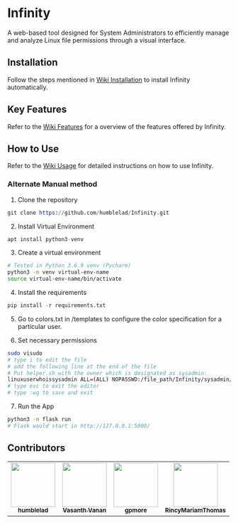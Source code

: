 # Infinity

A web-based tool designed for System Administrators to efficiently manage and analyze Linux file permissions through a visual interface.

## Installation
Follow the steps mentioned in [Wiki Installation](https://github.com/humblelad/Infinity/wiki/2.-Installation) to install Infinity automatically.

## Key Features
Refer to the [Wiki Features](https://github.com/humblelad/Infinity/wiki/3.-Features) for a overview of the features offered by Infinity.

## How to Use
Refer to the [Wiki Usage](https://github.com/humblelad/Infinity/wiki/4.-App-Usage) for detailed instructions on how to use Infinity.

### Alternate Manual method
1. Clone the repository
```s
git clone https://github.com/humblelad/Infinity.git
```
2. Install Virtual Environment
```s
apt install python3-venv
```
3. Create a virtual environment
```sh
# Tested in Python 3.6.9 venv (Pycharm)
python3 -m venv virtual-env-name
source virtual-env-name/bin/activate
```
4. Install the requirements
```s
pip install -r requirements.txt
```
5. Go to colors.txt in /templates to configure the color specification for a particular user. 

 6. Set necessary permissions
```sh
sudo visudo
# type i to edit the file
# add the following line at the end of the file
# Put helper.sh with the owner which is designated as sysadmin:
linuxuserwhoissysadmin ALL=(ALL) NOPASSWD:/file_path/Infinity/sysadmin/helper.sh
# type esc to exit the editor
# type :wq to save and exit
```
7. Run the App
```sh
python3 -m flask run 
# Flask would start in http://127.0.0.1:5000/
```

## Contributors

<table>
  <tr>
    <td align="center"><a href="https://github.com/humblelad"><img src="https://avatars.githubusercontent.com/u/30574278?v=4" width="100px;" alt=""/><br /><sub><b>humblelad</b></sub></a><br /></td>
    <td align="center"><a href="https://github.com/VasanthVanan"><img src="https://avatars.githubusercontent.com/u/30904627?v=4" width="100px;" alt=""/><br /><sub><b>Vasanth Vanan</b></sub></a><br /></td>
    <td align="center"><a href="https://github.com/gpmore"><img src="https://avatars.githubusercontent.com/u/107632464?v=4" width="100px;" alt=""/><br /><sub><b>gpmore</b></sub></a><br /></td>
    <td align="center"><a href="https://github.com/RincyMariamThomas"><img src="https://avatars.githubusercontent.com/u/51988830?v=4" width="100px;" alt=""/><br /><sub><b>RincyMariamThomas</b></sub></a><br /></td>
</table>
